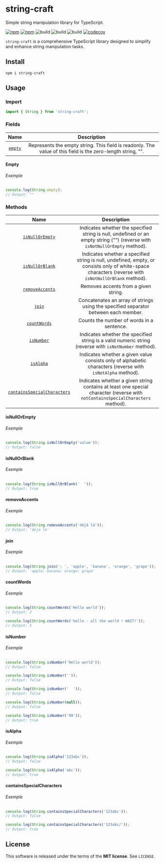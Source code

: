 # string-craft

Simple string manipulation library for TypeScript.

[![npm](https://img.shields.io/npm/v/string-craft)](https://www.npmjs.com/package/string-craft)
[![npm](https://img.shields.io/npm/dw/string-craft)](https://www.npmjs.com/package/string-craft)
![build](https://github.com/Jojo-craft/string-craft/actions/workflows/build.yml/badge.svg)
![build](https://github.com/Jojo-craft/string-craft/actions/workflows/eslint.yml/badge.svg)
![build](https://github.com/Jojo-craft/string-craft/actions/workflows/tests.yml/badge.svg)
[![codecov](https://codecov.io/gh/Jojo-craft/string-craft/branch/main/graph/badge.svg?token=QAHEKEG6FS)](https://codecov.io/gh/Jojo-craft/string-craft)

`string-craft` is a comprehensive TypeScript library designed to simplify and enhance string manipulation tasks.

## Install

```shell
npm i string-craft
```

## Usage

### Import

```typescript
import { String } from 'string-craft';
```

### Fields

|       Name        |                                                 Description                                                 |
|:-----------------:|:-----------------------------------------------------------------------------------------------------------:|
| [`empty`](#empty) | Represents the empty string. This field is readonly. The value of this field is the zero-length string, "". |

#### <a id="empty"/> Empty

###### Exemple
```typescript
console.log(String.empty);
// Output: ""
```

### Methods

|                           Name                            |                                                                     Description                                                                      |
|:---------------------------------------------------------:|:----------------------------------------------------------------------------------------------------------------------------------------------------:|
|             [`isNullOrEmpty`](#isNullOrEmpty)             |             Indicates whether the specified string is null, undefined or an empty string ("") (reverse with `isNotNullOrEmpty` method).              |
|             [`isNullOrBlank`](#isNullOrBlank)             | Indicates whether a specified string is null, undefined, empty, or consists only of white-space characters (reverse with `isNotNullOrBlank` method). |
|             [`removeAccents`](#removeAccents)             |                                                         Removes accents from a given string.                                                         |
|                      [`join`](#join)                      |                                 Concatenates an array of strings using the specified separator between each member.                                  |
|                [`countWords`](#countWords)                |                                                      Counts the number of words in a sentence.                                                       |
|                  [`isNumber`](#isNumber)                  |                        Indicates whether the specified string is a valid numeric string (reverse with `isNotNumber` method).                         |
|                   [`isAlpha`](#isAlpha)                   |                      Indicates whether a given value consists only of alphabetic characters (reverse with `isNotAlpha` method).                      |
| [`containsSpecialCharacters`](#containsSpecialCharacters) |            Indicates whether a given string contains at least one special character (reverse with `notContainsSpecialCharacters` method).            |

#### <a id="isNullOrEmpty"/> isNullOrEmpty

###### Exemple
```typescript
console.log(String.isNullOrEmpty('value'));
// Output: false
```

#### <a id="isNullOrBlank"/> isNullOrBlank

###### Exemple
```typescript
console.log(String.isNullOrBlank('  '));
// Output: true
```

#### <a id="removeAccents"/> removeAccents

###### Exemple
```typescript
console.log(String.removeAccents('déjà là'));
// Output: 'deja la'
```

#### <a id="join"/> join

###### Exemple
```typescript
console.log(String.join('; ', 'apple', 'banana', 'orange', 'grape'));
// Output: 'apple; banana; orange; grape'
```

#### <a id="countWords"/> countWords

###### Exemple
```typescript
console.log(String.countWords('Hello world'));
// Output: 2

console.log(String.countWords('hello - all the world ! WAIT!'));
// Output: 5
```

#### <a id="isNumber"/> isNumber

###### Exemple
```typescript
console.log(String.isNumber('Hello world'));
// Output: false

console.log(String.isNumber(''));
// Output: false

console.log(String.isNumber('  '));
// Output: false

console.log(String.isNumber(null));
// Output: false

console.log(String.isNumber('99'));
// Output: true
```

#### <a id="isAlpha"/> isAlpha

###### Exemple
```typescript
console.log(String.isAlpha('123abc'));
// Output: false

console.log(String.isAlpha('abc'));
// Output: true
```

#### <a id="containsSpecialCharacters"/> containsSpecialCharacters

###### Exemple
```typescript
console.log(String.containsSpecialCharacters('123abc'));
// Output: false

console.log(String.containsSpecialCharacters('123abc/'));
// Output: true
```

## License

This software is released under the terms of the **MIT license**. See `LICENSE`.
